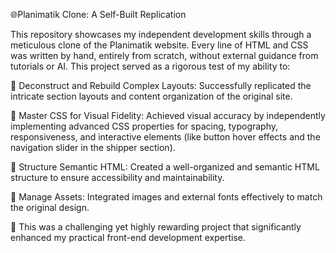 🌐Planimatik Clone: A Self-Built Replication

This repository showcases my independent development skills through a meticulous clone of the Planimatik website. Every line of HTML and CSS was written by hand, entirely from scratch, without external guidance from tutorials or AI. This project served as a rigorous test of my ability to:

📌 Deconstruct and Rebuild Complex Layouts: Successfully replicated the intricate section layouts and content organization of the original site.

📌 Master CSS for Visual Fidelity: Achieved visual accuracy by independently implementing advanced CSS properties for spacing, typography, responsiveness, and interactive elements (like button hover effects and the navigation slider in the shipper section).

📌 Structure Semantic HTML: Created a well-organized and semantic HTML structure to ensure accessibility and maintainability.

📌 Manage Assets: Integrated images and external fonts effectively to match the original design.

📌 This was a challenging yet highly rewarding project that significantly enhanced my practical front-end development expertise.
